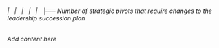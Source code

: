 ###### |   |   |   |   |   ├── Number of strategic pivots that require changes to the leadership succession plan

*Add content here*